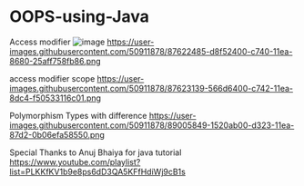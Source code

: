 # OOPS-using-Java

Access modifier
![image](https://user-images.githubusercontent.com/50911878/89090987-063e0500-d3c4-11ea-81d7-764de76566d7.png)
https://user-images.githubusercontent.com/50911878/87622485-d8f52400-c740-11ea-8680-25aff758fb86.png

access modifier scope
https://user-images.githubusercontent.com/50911878/87623139-566d6400-c742-11ea-8dc4-f50533116c01.png

Polymorphism Types with difference
https://user-images.githubusercontent.com/50911878/89005849-1520ab00-d323-11ea-87d2-0b06efa58550.png



Special Thanks to Anuj Bhaiya for java tutorial
https://www.youtube.com/playlist?list=PLKKfKV1b9e8ps6dD3QA5KFfHdiWj9cB1s
